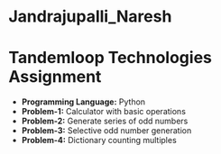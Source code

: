 # Jandrajupalli_Naresh
# Tandemloop Technologies Assignment
- **Programming Language:** Python
- **Problem-1:** Calculator with basic operations
- **Problem-2:** Generate series of odd numbers
- **Problem-3:** Selective odd number generation
- **Problem-4:** Dictionary counting multiples
